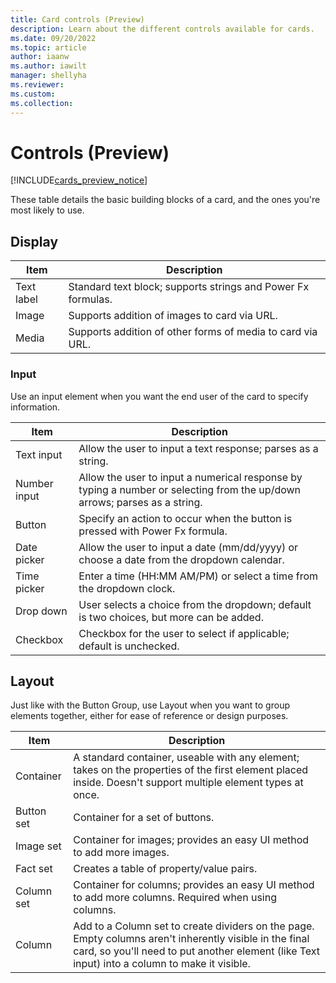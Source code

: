 ```yaml
---
title: Card controls (Preview)
description: Learn about the different controls available for cards.
ms.date: 09/20/2022
ms.topic: article
author: iaanw
ms.author: iawilt
manager: shellyha
ms.reviewer: 
ms.custom: 
ms.collection: 
---
```


# Controls (Preview)

[!INCLUDE[cards_preview_notice](../../includes/preview-include.md)]

These table details the basic building blocks of a card, and the ones you're most likely to use.

## Display

| **Item**     | **Description**                                                                                                                                                                                               |
|--------------|---------------------------------------------------------------------------------------------------------------------------------------------------------------------------------------------------------------|
| Text label    | Standard text block; supports strings and Power Fx formulas.                                                                                                                                                   |
| Image        | Supports addition of images to card via URL.                                                                                                                                                                  |
| Media        | Supports addition of other forms of media to card via URL.                                                                                                                                                    |

### Input

Use an input element when you want the end user of the card to specify information.

| **Item**        | **Description**                                                                                                           |
|-----------------|---------------------------------------------------------------------------------------------------------------------------|
| Text input     | Allow the user to input a text response; parses as a string.                                                              |
| Number input    | Allow the user to input a numerical response by typing a number or selecting from the up/down arrows; parses as a string. |
| Button       | Specify an action to occur when the button is pressed with Power Fx formula.                                                                       |
| Date picker      | Allow the user to input a date (mm/dd/yyyy) or choose a date from the dropdown calendar.                                  |
| Time picker     | Enter a time (HH:MM AM/PM) or select a time from the dropdown clock.                                                      |
| Drop down | User selects a choice from the dropdown; default is two choices, but more can be added.                                   |
| Checkbox    | Checkbox for the user to select if applicable; default is unchecked.                                                      |

## Layout

Just like with the Button Group, use Layout when you want to group elements together, either for ease of reference or design purposes.

| **Item**  | **Description**                                                                                                                                                                                                      |
|-----------|----------------------------------------------------------------------------------------------------------------------------------------------------------------------------------------------------------------------|
| Container | A standard container, useable with any element; takes on the properties of the first element placed inside. Doesn't support multiple element types at once.                                                          |
| Button set | Container for a set of buttons.                                                          |
| Image set  | Container for images; provides an easy UI method to add more images.                                                                                                                                                 |
| Fact set   | Creates a table of property/value pairs.                                                                                                                                                                             |
| Column set | Container for columns; provides an easy UI method to add more columns. Required when using columns.                                                                                                                  |
| Column    | Add to a Column set to create dividers on the page. Empty columns aren't inherently visible in the final card, so you'll need to put another element (like Text input) into a column to make it visible. |
